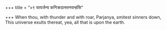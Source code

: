 +++
title = "०९ यत्पर्जन्य कनिक्रदत्स्तनयन्हंसि"

+++
When thou, with thunder and with roar, Parjanya, smitest sinners down,  
     This universe exults thereat, yea, all that is upon the earth.